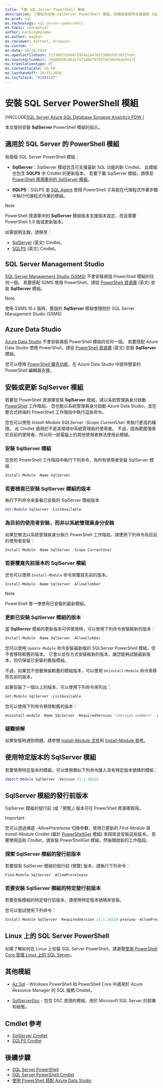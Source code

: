 ```yaml
---
title: 下載 SQL Server PowerShell 模組
description: 了解如何安裝 SqlServer PowerShell 模組，該模組會提供支援最新 SQL 功能的 Cmdlet，且也包含 SQLPS 模組中 Cmdlet 的更新版本。
ms.prod: sql
ms.technology: sql-server-powershell
ms.topic: conceptual
author: markingmyname
ms.author: maghan
ms.reviewer: matteot, drskwier
ms.custom: ''
ms.date: 10/14/2020
ms.openlocfilehash: 21730bf32e66c5954b2447037286dfdc10717e9c
ms.sourcegitcommit: 7eb80038c86acfef1d8e7bfd5f4e30e94aed3a75
ms.translationtype: HT
ms.contentlocale: zh-TW
ms.lasthandoff: 10/15/2020
ms.locfileid: "92081537"
---
```

# <a name="install-the-sql-server-powershell-module"></a>安裝 SQL Server PowerShell 模組

[!INCLUDE[SQL Server Azure SQL Database Synapse Analytics PDW ](../includes/applies-to-version/sql-asdb-asdbmi-asa-pdw.md)]

本文提供安裝 **SqlServer** PowerShell 模組的指示。

## <a name="powershell-modules-for-sql-server"></a>適用於 SQL Server 的 PowerShell 模組

有兩個 SQL Server PowerShell 模組：

- **SqlServer**：SqlServer 模組包含可支援最新 SQL 功能的新 Cmdlet。 此模組也包含 **SQLPS** 中 Cmdlet 的更新版本。 若要下載 SqlServer 模組，請移至 [PowerShell 資源庫中的 SqlServer 模組](https://www.powershellgallery.com/packages/Sqlserver)。

- **SQLPS**：SQLPS 是 [SQL Agent](sql-server-powershell.md#sql-server-agent) 使用 PowerShell 子系統在代理程式作業步驟中執行代理程式作業的模組。

> [!NOTE]
> PowerShell 資源庫中的 **SqlServer** 模組版本支援版本設定，而且需要 PowerShell 5.0 版或更新版本。

如需說明主題，請移至：

- [SqlServer](/powershell/module/sqlserver) \(英文\) Cmdlet。
- [SQLPS](/powershell/module/sqlps) \(英文\) Cmdlet。

## <a name="sql-server-management-studio"></a>SQL Server Management Studio

[SQL Server Management Studio (SSMS)](../ssms/download-sql-server-management-studio-ssms.md) 不會安裝兩個 PowerShell 模組的任何一個。 若要搭配 SSMS 使用 PowerShell，請從 [PowerShell 資源庫](https://www.powershellgallery.com/packages/Sqlserver) \(英文\) 安裝 **SqlServer** 模組。

> [!NOTE]
> 使用 SSMS 16.x 版時，舊版的 **SqlServer** 模組會隨附於 SQL Server Management Studio (SSMS)

## <a name="azure-data-studio"></a>Azure Data Studio

[Azure Data Studio](../azure-data-studio/download-azure-data-studio.md) 不會安裝兩個 PowerShell 模組的任何一個。 若要搭配 Azure Data Studio 使用 PowerShell，請從 [PowerShell 資源庫](https://www.powershellgallery.com/packages/Sqlserver) \(英文\) 安裝 **SqlServer** 模組。

您可以使用 [PowerShell 擴充功能](../azure-data-studio/extensions/powershell-extension.md)，在 Azure Data Studio 中提供豐富的 PowerShell 編輯器支援。

## <a name="installing-or-updating-the-sqlserver-module"></a>安裝或更新 SqlServer 模組

若要從 PowerShell 資源庫安裝 **SqlServer** 模組，請以系統管理員身分啟動 [PowerShell](/powershell/scripting/overview) 工作階段。 您也能以系統管理員身分啟動 Azure Data Studio，並在整合式終端的 PowerShell 工作階段中執行這些命令。

您也可以使用 *Install-Module SQLServer -Scope CurrentUser* 來執行更高的權限。 此 Cmdlet 適用於不是其環境中系統管理員的使用者。 不過，因為範圍僅限於目前的使用者，所以同一部電腦上的其他使用者無法使用此模組。

### <a name="install-the-sqlserver-module"></a>安裝 SqlServer 模組

在您的 PowerShell 工作階段中執行下列命令，為所有使用者安裝 SqlServer 模組：

```powershell
Install-Module -Name SqlServer
```

### <a name="to-view-the-versions-of-the-sqlserver-module-installed"></a>若要檢視已安裝 SqlServer 模組的版本

執行下列命令來查看已安裝的 SqlServer 模組版本

```powershell
Get-Module SqlServer -ListAvailable
```

### <a name="install-for-the-current-user-rather-than-as-an-administrator"></a>為目前的使用者安裝，而非以系統管理員身分安裝

如果您無法以系統管理員身分執行 PowerShell 工作階段，請使用下列命令為目前的使用者安裝：

```powershell
Install-Module -Name SqlServer -Scope CurrentUser
```

### <a name="to-overwrite-a-previous-version-of-the-sqlserver-module"></a>若要覆寫先前版本的 SqlServer 模組

您也可以使用 `Install-Module` 命令來覆寫先前的版本。

```powershell
Install-Module -Name SqlServer -AllowClobber
```

> [!Note]
> PowerShell 會一律使用已安裝的最新模組。

### <a name="update-the-installed-version-of-the-sqlserver-module"></a>更新已安裝 SqlServer 模組的版本

當 **SqlServer** 模組的更新版本可供使用時，可以使用下列命令安裝較新的版本：

```powershell
Install-Module -Name SqlServer -AllowClobber
```

您可以使用 `Update-Module` 命令安裝最新版的 SQLServer PowerShell 模組，但不會移除較舊的版本。 它會以並存方式安裝較新的版本，讓您能夠試驗最新版本，但仍保留已安裝的舊版模組。

不過，如果您不想要保留較舊的模組版本，可以使用 `Uninstall-Module` 命令來移除先前的版本。

如果安裝了一個以上的版本，可以使用下列命令來列出：

```powershell
Get-Module SqlServer -ListAvailable
```

您可以使用下列命令移除較舊的版本：

```powershell
Uninstall-module -Name SQLServer -RequiredVersion "<version number>" -AllowClobber
```

### <a name="troubleshooting"></a>疑難排解

如果安裝時遇到問題，請參閱 [Install-Module 文件](https://www.powershellgallery.com/packages/PowerShellGet/2.2.1)和 [Install-Module 參考](/powershell/module/powershellget/Install-Module)。

## <a name="using-a-specific-version-of-the-sqlserver-module"></a>使用特定版本的 SqlServer 模組

若要使用特定版本的模組，可以使用類似下列命令匯入具有特定版本號碼的模組：

```powershell
Import-Module SqlServer -Version 21.1.18218
```

## <a name="pre-release-versions-of-the-sqlserver-module"></a>SqlServer 模組的發行前版本

SqlServer 模組的發行前 (或「預覽」) 版本可在 PowerShell 資源庫取得。

> [!IMPORTANT]
> 您可以透過傳遞 *-AllowPrerelease* 切換參數，使用已更新的 *Find-Module* 與 *Install-Module* Cmdlet (屬於 [PowerShellGet](https://www.powershellgallery.com/packages/PowerShellGet) 模組) 來探索並安裝這些版本。 若要使用這些 Cmdlet，請安裝 PowerShellGet 模組，然後開啟新的工作階段。

### <a name="to-discover-pre-release-versions-of-the-sqlserver-module"></a>探索 SqlServer 模組的發行前版本

若要探索 SqlServer 模組的發行前 (預覽) 版本，請執行下列命令：

```powershell
Find-Module SqlServer -AllowPrerelease
```

### <a name="to-install-a-specific-pre-release-version-of-the-sqlserver-module"></a>若要安裝 SqlServer 模組的特定發行前版本

若要安裝模組的特定發行前版本，請使用特定版本號碼來安裝。

您可以嘗試使用下列命令：

```powershell
Install-Module SqlServer -RequiredVersion 21.1.18218-preview -AllowPrerelease
```

## <a name="sql-server-powershell-on-linux"></a>Linux 上的 SQL Server PowerShell

如需了解如何在 Linux 上安裝 SQL Server PowerShell，請瀏覽[使用 PowerShell Core 管理 Linux 上的 SQL Server](../linux/sql-server-linux-manage-powershell-core.md)。

## <a name="other-modules"></a>其他模組

- [Az.Sql](https://www.powershellgallery.com/packages/Az.Sql/) - Windows PowerShell 和 PowerShell Core 中適用於 Azure Resource Manager 的 SQL 服務 Cmdlet。

- [SqlServerDsc](https://www.powershellgallery.com/packages/SqlServerDsc/) - 包含 DSC 資源的模組，用於 Microsoft SQL Server 的部署和組態。

## <a name="cmdlet-reference"></a>Cmdlet 參考

- [SqlServer Cmdlet](https://docs.microsoft.com/powershell/module/sqlserver)
- [SQLPS Cmdlet](https://docs.microsoft.com/powershell/module/sqlps)

## <a name="next-steps"></a>後續步驟

- [SQL Server PowerShell](sql-server-powershell.md)
- [SQL Server PowerShell Cmdlet](https://docs.microsoft.com/powershell/module/sqlserver)
- [使用 PowerShell 搭配 Azure Data Studio](../azure-data-studio/extensions/powershell-extension.md)